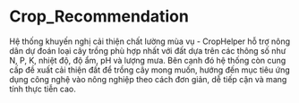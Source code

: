 # Crop_Recommendation
Hệ thống khuyến nghị cải thiện chất lường mùa vụ - CropHelper hỗ trợ nông dân dự đoán loại cây trồng phù hợp nhất với đất dựa trên các thông số như N, P, K, nhiệt độ, độ ẩm, pH và lượng mưa. Bên cạnh đó hệ thống còn cung cấp đề xuất cải thiện đất để trồng cây mong muốn, hướng đến mục tiêu ứng dụng công nghệ vào nông nghiệp theo cách đơn giản, dễ tiếp cận và mang tính thực tiễn cao.
